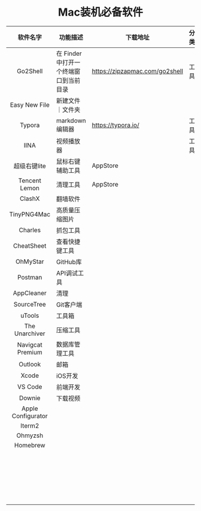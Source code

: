 # <center> Mac装机必备软件 

|      软件名字      | 功能描述                               | 下载地址                       | 分类 |
| :----------------: | -------------------------------------- | ------------------------------ | ---- |
|      Go2Shell      | 在 Finder 中打开一个终端窗口到当前目录 | https://zipzapmac.com/go2shell | 工具 |
|   Easy New File    | 新建文件｜文件夹                       |                                |      |
|       Typora       | markdown编辑器                         | https://typora.io/             | 工具 |
|        IINA        | 视频播放器                             |                                | 工具 |
|    超级右键lite    | 鼠标右键辅助工具                       | AppStore                       |      |
|   Tencent Lemon    | 清理工具                               | AppStore                       |      |
|       ClashX       | 翻墙软件                               |                                |      |
|    TinyPNG4Mac     | 高质量压缩图片                         |                                |      |
|      Charles       | 抓包工具                               |                                |      |
|     CheatSheet     | 查看快捷键工具                         |                                |      |
|      OhMyStar      | GitHub库                               |                                |      |
|      Postman       | API调试工具                            |                                |      |
|     AppCleaner     | 清理                                   |                                |      |
|     SourceTree     | Git客户端                              |                                |      |
|       uTools       | 工具箱                                 |                                |      |
|   The Unarchiver   | 压缩工具                               |                                |      |
|  Navigcat Premium  | 数据库管理工具                         |                                |      |
|      Outlook       | 邮箱                                   |                                |      |
|       Xcode        | iOS开发                                |                                |      |
|      VS Code       | 前端开发                               |                                |      |
|       Downie       | 下载视频                               |                                |      |
| Apple Configurator |                                        |                                |      |
|       Iterm2       |                                        |                                |      |
|      Ohmyzsh       |                                        |                                |      |
|        Homebrew    |                                        |                                |      |
|                    |                                        |                                |      |
|                    |                                        |                                |      |
|                    |                                        |                                |      |
|                    |                                        |                                |      |
|                    |                                        |                                |      |
|                    |                                        |                                |      |
|                    |                                        |                                |      |
|                    |                                        |                                |      |
|                    |                                        |                                |      |
|                    |                                        |                                |      |
|                    |                                        |                                |      |
|                    |                                        |                                |      |
|                    |                                        |                                |      |
|                    |                                        |                                |      |
|                    |                                        |                                |      |
|                    |                                        |                                |      |
|                    |                                        |                                |      |
|                    |                                        |                                |      |
|                    |                                        |                                |      |
|                    |                                        |                                |      |
|                    |                                        |                                |      |
|                    |                                        |                                |      |
|                    |                                        |                                |      |
|                    |                                        |                                |      |








